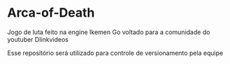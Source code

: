 # Arca-of-Death
Jogo de luta feito na engine Ikemen Go voltado para a comunidade do youtuber Dlinkvideos

Esse repositório será utilizado para controle de versionamento pela equipe
